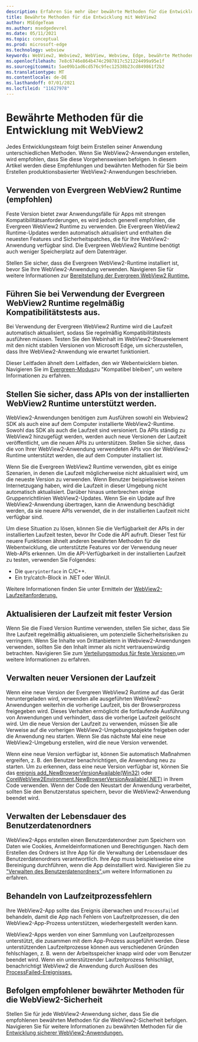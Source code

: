 ```yaml
---
description: Erfahren Sie mehr über bewährte Methoden für die Entwicklung ihrer WebView2-Anwendung.
title: Bewährte Methoden für die Entwicklung mit WebView2
author: MSEdgeTeam
ms.author: msedgedevrel
ms.date: 05/11/2021
ms.topic: conceptual
ms.prod: microsoft-edge
ms.technology: webview
keywords: WebView2, Webview2, WebView, Webview, Edge, bewährte Methoden
ms.openlocfilehash: 7e8c6746e864b474c2987817c521224499a95e1f
ms.sourcegitcommit: 5ae09b1ad6cd576c9fec12538b23cd849861f2b2
ms.translationtype: MT
ms.contentlocale: de-DE
ms.lasthandoff: 07/01/2021
ms.locfileid: "11627978"
---
```

# <a name="webview2-development-best-practices"></a>Bewährte Methoden für die Entwicklung mit WebView2  

Jedes Entwicklungsteam folgt beim Erstellen seiner Anwendung unterschiedlichen Methoden. Wenn Sie WebView2-Anwendungen erstellen, wird empfohlen, dass Sie diese Vorgehensweisen befolgen. In diesem Artikel werden diese Empfehlungen und bewährten Methoden für Sie beim Erstellen produktionsbasierter WebView2-Anwendungen beschrieben.

## <a name="use-evergreen-webview2-runtime-recommended"></a>Verwenden von Evergreen WebView2 Runtime (empfohlen)  

Feste Version bietet zwar Anwendungsfälle für Apps mit strengen Kompatibilitätsanforderungen, es wird jedoch generell empfohlen, die Evergreen WebView2 Runtime zu verwenden.  Die Evergreen WebView2 Runtime-Updates werden automatisch aktualisiert und enthalten die neuesten Features und Sicherheitspatches, die für Ihre WebView2-Anwendung verfügbar sind. Die Evergreen WebView2 Runtime benötigt auch weniger Speicherplatz auf dem Datenträger.

Stellen Sie sicher, dass die Evergreen WebView2-Runtime installiert ist, bevor Sie Ihre WebView2-Anwendung verwenden.  Navigieren Sie für weitere Informationen zur [Bereitstellung der Evergreen WebView2 Runtime.][Webview2ConceptsDistributionDeployingEvergreenWebview2Runtime]  

## <a name="run-compatibility-tests-regularly-when-using-the-evergreen-webview2-runtime"></a>Führen Sie bei Verwendung der Evergreen WebView2 Runtime regelmäßig Kompatibilitätstests aus.

Bei Verwendung der Evergreen WebView2 Runtime wird die Laufzeit automatisch aktualisiert, sodass Sie regelmäßig Kompatibilitätstests ausführen müssen. Testen Sie den Webinhalt im WebView2-Steuerelement mit den nicht stabilen Versionen von Microsoft Edge, um sicherzustellen, dass Ihre WebView2-Anwendung wie erwartet funktioniert.

Dieser Leitfaden ähnelt dem Leitfaden, den wir Webentwicklern bieten. Navigieren Sie im [Evergreen-Modus][Webview2ConceptsDistributionStayCompatibleEvergreenMode]zu "Kompatibel bleiben", um weitere Informationen zu erfahren.

## <a name="ensure-apis-are-supported-by-the-installed-webview2-runtime"></a>Stellen Sie sicher, dass APIs von der installierten WebView2 Runtime unterstützt werden.

WebView2-Anwendungen benötigen zum Ausführen sowohl ein Webview2 SDK als auch eine auf dem Computer installierte WebView2-Runtime. Sowohl das SDK als auch die Laufzeit sind versioniert. Da APIs ständig zu WebView2 hinzugefügt werden, werden auch neue Versionen der Laufzeit veröffentlicht, um die neuen APIs zu unterstützen. Stellen Sie sicher, dass die von Ihrer WebView2-Anwendung verwendeten APIs von der WebView2-Runtime unterstützt werden, die auf dem Computer installiert ist. 

Wenn Sie die Evergreen WebView2 Runtime verwenden, gibt es einige Szenarien, in denen die Laufzeit möglicherweise nicht aktualisiert wird, um die neueste Version zu verwenden. Wenn Benutzer beispielsweise keinen Internetzugang haben, wird die Laufzeit in dieser Umgebung nicht automatisch aktualisiert. Darüber hinaus unterbrechen einige Gruppenrichtlinien WebView2-Updates. Wenn Sie ein Update auf Ihre WebView2-Anwendung übertragen, kann die Anwendung beschädigt werden, da sie neuere APIs verwendet, die in der installierten Laufzeit nicht verfügbar sind.   
 
Um diese Situation zu lösen, können Sie die Verfügbarkeit der APIs in der installierten Laufzeit testen, bevor Ihr Code die API aufruft. Dieser Test für neuere Funktionen ähnelt anderen bewährten Methoden für die Webentwicklung, die unterstützte Features vor der Verwendung neuer Web-APIs erkennen. Um die API-Verfügbarkeit in der installierten Laufzeit zu testen, verwenden Sie Folgendes:  

*   Die `queryinterface` in C/C++. 
*   Ein try/catch-Block in .NET oder WinUI. 
    
Weitere Informationen finden Sie unter Ermitteln der [WebView2-Laufzeitanforderung.][Webview2ConceptsVersioningDetermineWebview2RuntimeRequirement]  

## <a name="update-the-fixed-version-runtime"></a>Aktualisieren der Laufzeit mit fester Version  

Wenn Sie die Fixed Version Runtime verwenden, stellen Sie sicher, dass Sie Ihre Laufzeit regelmäßig aktualisieren, um potenzielle Sicherheitsrisiken zu verringern. Wenn Sie Inhalte von Drittanbietern in Webview2-Anwendungen verwenden, sollten Sie den Inhalt immer als nicht vertrauenswürdig betrachten.  Navigieren Sie zum [Verteilungsmodus für feste Versionen,][Webview2ConceptsDistributionFixedVersionDistributionMode]um weitere Informationen zu erfahren.  

## <a name="manage-new-versions-of-the-runtime"></a>Verwalten neuer Versionen der Laufzeit  

Wenn eine neue Version der Evergreen WebView2 Runtime auf das Gerät heruntergeladen wird, verwenden alle ausgeführten WebView2-Anwendungen weiterhin die vorherige Laufzeit, bis der Browserprozess freigegeben wird.  Dieses Verhalten ermöglicht die fortlaufende Ausführung von Anwendungen und verhindert, dass die vorherige Laufzeit gelöscht wird.  Um die neue Version der Laufzeit zu verwenden, müssen Sie alle Verweise auf die vorherigen WebView2-Umgebungsobjekte freigeben oder die Anwendung neu starten.  Wenn Sie das nächste Mal eine neue WebView2-Umgebung erstellen, wird die neue Version verwendet.

Wenn eine neue Version verfügbar ist, können Sie automatisch Maßnahmen ergreifen, z. B. den Benutzer benachrichtigen, die Anwendung neu zu starten.  Um zu erkennen, dass eine neue Version verfügbar ist, können Sie das [ereignis add_NewBrowserVersionAvailable(Win32)][Webview2ReferenceaddNewBrowserVersionAvailable] oder [CoreWebView2Environment.NewBrowserVersionAvailable(.NET)][Webview2ReferenceNewBrowserVersionAvailable] in Ihrem Code verwenden. Wenn der Code den Neustart der Anwendung verarbeitet, sollten Sie den Benutzerstatus speichern, bevor die WebView2-Anwendung beendet wird.  

## <a name="manage-the-lifetime-of-the-user-data-folder"></a>Verwalten der Lebensdauer des Benutzerdatenordners 
WebView2-Apps erstellen einen Benutzerdatenordner zum Speichern von Daten wie Cookies, Anmeldeinformationen und Berechtigungen.  Nach dem Erstellen des Ordners ist Ihre App für die Verwaltung der Lebensdauer des Benutzerdatenordners verantwortlich.  Ihre App muss beispielsweise eine Bereinigung durchführen, wenn die App deinstalliert wird.  Navigieren Sie zu ["Verwalten des Benutzerdatenordners",][Webview2ConceptsUserDataFolder]um weitere Informationen zu erfahren.  

## <a name="handle-runtime-process-failures"></a>Behandeln von Laufzeitprozessfehlern
Ihre WebView2-App sollte das Ereignis überwachen und `ProcessFailed` behandeln, damit die App nach Fehlern von Laufzeitprozessen, die den WebView2-App-Prozess unterstützen, wiederhergestellt werden kann.

WebView2-Apps werden von einer Sammlung von Laufzeitprozessen unterstützt, die zusammen mit dem App-Prozess ausgeführt werden. Diese unterstützenden Laufzeitprozesse können aus verschiedenen Gründen fehlschlagen, z. B. wenn der Arbeitsspeicher knapp wird oder vom Benutzer beendet wird. Wenn ein unterstützender Laufzeitprozess fehlschlägt, benachrichtigt WebView2 die Anwendung durch Auslösen des [ProcessFailed-Ereignisses.][WebView2ProcessFailedEvent]

## <a name="follow-recommended-webview2-security-best-practices"></a>Befolgen empfohlener bewährter Methoden für die WebView2-Sicherheit 
Stellen Sie für jede WebView2-Anwendung sicher, dass Sie die empfohlenen bewährten Methoden für die WebView2-Sicherheit befolgen.  Navigieren Sie für weitere Informationen zu bewährten Methoden für die [Entwicklung sicherer WebView2-Anwendungen.][Webview2ConceptsSecurity]  

<!-- links -->  

[Webview2ConceptsDistributionDeployingEvergreenWebview2Runtime]: ../concepts/distribution.md#deploying-the-evergreen-webview2-runtime "Bereitstellen der Evergreen WebView2-Laufzeit – Verteilung von Apps mit WebView2 | Microsoft-Dokumente"  
[Webview2ConceptsDistributionFixedVersionDistributionMode]: ../concepts/distribution.md#fixed-version-distribution-mode "Verteilungsmodus für feste Versionen – Verteilung von Apps mithilfe von WebView2 | Microsoft-Dokumente"  
[Webview2ConceptsDistributionStayCompatibleEvergreenMode]: ../concepts/distribution.md#stay-compatible-in-evergreen-mode "Im Evergreen-Modus kompatibel bleiben – Verteilung von Apps mit WebView2 | Microsoft-Dokumente"  
[Webview2ConceptsSecurity]: ../concepts/security.md "Bewährte Methoden für die Entwicklung sicherer WebView2-Anwendungen | Microsoft-Dokumente"  
[Webview2ConceptsUserDataFolder]: ../concepts/user-data-folder.md "Verwalten des Benutzerdatenordners | Microsoft-Dokumente"  
[Webview2ConceptsVersioningDetermineWebview2RuntimeRequirement]: ../concepts/versioning.md#determine-webview2-runtime-requirement "Ermitteln der WebView2-Laufzeitanforderung – Grundlegendes zu WebView2 SDK-Versionen | Microsoft-Dokumente"  
[Webview2GetStartedWin32]: ../get-started/win32.md "Erste Schritte mit WebView2 | Microsoft-Dokumente"  
[Webview2GetStartedWinforms]: ../get-started/winforms.md "Erste Schritte mit WebView2 in Windows Forms | Microsoft-Dokumente"  
[Webview2GetStartedWinui]: ../get-started/winui.md "Erste Schritte mit WebView2 in WinUI 3 (Vorschau) | Microsoft-Dokumente"  
[Webview2GetStartedWpf]: ../get-started/wpf.md "Erste Schritte mit WebView2 in WPF | Microsoft-Dokumente"  

[Webview2ReferenceaddNewBrowserVersionAvailable]: /microsoft-edge/webview2/reference/win32/icorewebview2environment#add_newbrowserversionavailable "add_NewBrowserVersionAvailable | Microsoft-Dokumente"  

[Webview2ReferenceNewBrowserVersionAvailable]: /dotnet/api/microsoft.web.webview2.core.corewebview2environment.newbrowserversionavailable "CoreWebView2Environment.NewBrowserVersionAvailable-Ereignis | Microsoft-Dokumente"  
[WebView2ProcessFailedEvent]: /microsoft-edge/webview2/reference/win32/icorewebview2processfailedeventargs "ICoreWebView2ProcessFailedEventArgs | Microsoft-Dokumente"  

